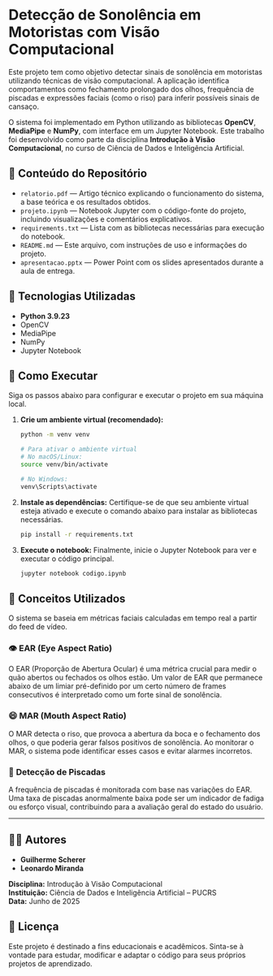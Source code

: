 # Detecção de Sonolência em Motoristas com Visão Computacional

Este projeto tem como objetivo detectar sinais de sonolência em motoristas utilizando técnicas de visão computacional. A aplicação identifica comportamentos como fechamento prolongado dos olhos, frequência de piscadas e expressões faciais (como o riso) para inferir possíveis sinais de cansaço.

O sistema foi implementado em Python utilizando as bibliotecas **OpenCV**, **MediaPipe** e **NumPy**, com interface em um Jupyter Notebook. Este trabalho foi desenvolvido como parte da disciplina **Introdução à Visão Computacional**, no curso de Ciência de Dados e Inteligência Artificial.

## 📁 Conteúdo do Repositório

- `relatorio.pdf` — Artigo técnico explicando o funcionamento do sistema, a base teórica e os resultados obtidos.
- `projeto.ipynb` — Notebook Jupyter com o código-fonte do projeto, incluindo visualizações e comentários explicativos.
- `requirements.txt` — Lista com as bibliotecas necessárias para execução do notebook.
- `README.md` — Este arquivo, com instruções de uso e informações do projeto.
- `apresentacao.pptx` — Power Point com os slides apresentados durante a aula de entrega.

## 🧪 Tecnologias Utilizadas

- **Python 3.9.23**
- OpenCV
- MediaPipe
- NumPy
- Jupyter Notebook

## 🚀 Como Executar

Siga os passos abaixo para configurar e executar o projeto em sua máquina local.

1.  **Crie um ambiente virtual (recomendado):**
    ```bash
    python -m venv venv
    ```
    ```bash
    # Para ativar o ambiente virtual
    # No macOS/Linux:
    source venv/bin/activate
    
    # No Windows:
    venv\Scripts\activate
    ```

2.  **Instale as dependências:**
    Certifique-se de que seu ambiente virtual esteja ativado e execute o comando abaixo para instalar as bibliotecas necessárias.
    ```bash
    pip install -r requirements.txt
    ```

3.  **Execute o notebook:**
    Finalmente, inicie o Jupyter Notebook para ver e executar o código principal.
    ```bash
    jupyter notebook codigo.ipynb
    ```

## 🧠 Conceitos Utilizados

O sistema se baseia em métricas faciais calculadas em tempo real a partir do feed de vídeo.

### 👁️ **EAR (Eye Aspect Ratio)**
O EAR (Proporção de Abertura Ocular) é uma métrica crucial para medir o quão abertos ou fechados os olhos estão. Um valor de EAR que permanece abaixo de um limiar pré-definido por um certo número de frames consecutivos é interpretado como um forte sinal de sonolência.

### 😄 **MAR (Mouth Aspect Ratio)**
O MAR detecta o riso, que provoca a abertura da boca e o fechamento dos olhos, o que poderia gerar falsos positivos de sonolência. Ao monitorar o MAR, o sistema pode identificar esses casos e evitar alarmes incorretos.

### 👀 **Detecção de Piscadas**
A frequência de piscadas é monitorada com base nas variações do EAR. Uma taxa de piscadas anormalmente baixa pode ser um indicador de fadiga ou esforço visual, contribuindo para a avaliação geral do estado do usuário.

---

## 👨‍💻 Autores
* **Guilherme Scherer**
* **Leonardo Miranda**

**Disciplina:** Introdução à Visão Computacional  
**Instituição:** Ciência de Dados e Inteligência Artificial – PUCRS  
**Data:** Junho de 2025

## 📜 Licença
Este projeto é destinado a fins educacionais e acadêmicos. Sinta-se à vontade para estudar, modificar e adaptar o código para seus próprios projetos de aprendizado.
